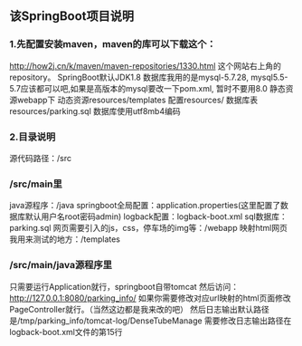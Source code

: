 ## 该SpringBoot项目说明
### 1.先配置安装maven，maven的库可以下载这个：
http://how2j.cn/k/maven/maven-repositories/1330.html
这个网站右上角的repository。
SpringBoot默认JDK1.8
数据库我用的是mysql-5.7.28, mysql5.5-5.7应该都可以吧,如果是高版本的mysql要改一下pom.xml, 暂时不要用8.0
静态资源webapp下
动态资源resources/templates
配置resources/
数据库表resources/parking.sql 数据库使用utf8mb4编码
### 2.目录说明
源代码路径：/src

### /src/main里
java源程序：/java
springboot全局配置：application.properties(这里配置了数据库默认用户名root密码admin)
logback配置：logback-boot.xml
sql数据库：parking.sql
网页需要引入的js，css，停车场的img等：/webapp
映射html网页我用来测试的地方：/templates

### /src/main/java源程序里
只需要运行Application就行，springboot自带tomcat
然后访问：
http://127.0.0.1:8080/parking_info/
如果你需要修改对应url映射的html页面修改PageController就行。（当然这边都是我来改的吧）
然后日志输出默认路径是/tmp/parking_info/tomcat-log/DenseTubeManage
需要修改日志输出路径在logback-boot.xml文件的第15行
